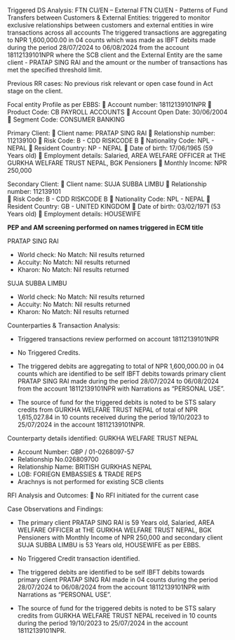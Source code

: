 Triggered DS Analysis: 
FTN CU/EN – External
FTN CU/EN - Patterns of Fund Transfers between Customers & External Entities: triggered to monitor exclusive relationships between customers and external entities in wire transactions across all accounts
The triggered transactions are aggregating to NPR 1,600,000.00 in 04 counts which was made as IBFT debits made during the period 28/07/2024 to 06/08/2024 from the account 18112139101NPR where the SCB client and the External Entity are the same client - PRATAP SING RAI and the amount or the number of transactions has met the specified threshold limit.

Previous RR cases: 
No previous risk relevant or open case found in Act stage on the client.

Focal entity Profile as per EBBS:
	Account number: 18112139101NPR
	Product Code: CB PAYROLL ACCOUNTS
	Account Open Date: 30/06/2004
	Segment Code:  CONSUMER BANKING

Primary Client:
	Client name: PRATAP SING RAI
	Relationship number: 112139100
	Risk Code: B - CDD RISKCODE B
	Nationality Code: NPL - NEPAL
	Resident Country: NP - NEPAL 
	Date of birth: 17/06/1965 (59 Years old)
	Employment details: Salaried, AREA WELFARE OFFICER at THE GURKHA WELFARE TRUST NEPAL, BGK Pensioners
	Monthly Income: NPR 250,000

Secondary Client:
	Client name: SUJA SUBBA LIMBU
	Relationship number: 112139101	
	Risk Code: B - CDD RISKCODE B
	Nationality Code: NPL - NEPAL
	Resident Country: GB - UNITED KINGDOM 
	Date of birth: 03/02/1971 (53 Years old)
	Employment details: HOUSEWIFE


**PEP and AM screening performed on names triggered in ECM title**

PRATAP SING RAI
-	World check: No Match: Nil results returned
-	Accuity: No Match: Nil results returned
-	Kharon: No Match: Nil results returned

SUJA SUBBA LIMBU
-	World check: No Match: Nil results returned
-	Accuity: No Match: Nil results returned
-	Kharon: No Match: Nil results returned

Counterparties & Transaction Analysis: 
-	Triggered transactions review performed on account 18112139101NPR

-	No Triggered Credits.

-	The triggered debits are aggregating to total of NPR 1,600,000.00 in 04 counts which are identified to be self IBFT debits towards primary client PRATAP SING RAI made during the period 28/07/2024 to 06/08/2024 from the account 18112139101NPR with Narrations as “PERSONAL USE”.

-	The source of fund for the triggered debits is noted to be STS salary credits from GURKHA WELFARE TRUST NEPAL of total of NPR 1,615,027.84 in 10 counts received during the period 19/10/2023 to 25/07/2024 in the account 18112139101NPR.
 

Counterparty details identified:
GURKHA WELFARE TRUST NEPAL
-	Account Number: GBP / 01-0268097-57
-	Relationship No.026809700
-	Relationship Name: BRITISH GURKHAS NEPAL
-	LOB: FORIEGN EMBASSIES & TRADE REPS
-	Arachnys is not performed for existing SCB clients

RFI Analysis and Outcomes: 
	No RFI initiated for the current case

Case Observations and Findings:
-	The primary client PRATAP SING RAI is 59 Years old, Salaried, AREA WELFARE OFFICER at THE GURKHA WELFARE TRUST NEPAL, BGK Pensioners with Monthly Income of NPR 250,000 and secondary client SUJA SUBBA LIMBU is 53 Years old, HOUSEWIFE as per EBBS.

-	No Triggered Credit transaction identified.

-	The triggered debits are identified to be self IBFT debits towards primary client PRATAP SING RAI made in 04 counts during the period 28/07/2024 to 06/08/2024 from the account 18112139101NPR with Narrations as “PERSONAL USE”.

-	The source of fund for the triggered debits is noted to be STS salary credits from GURKHA WELFARE TRUST NEPAL received in 10 counts during the period 19/10/2023 to 25/07/2024 in the account 18112139101NPR.
